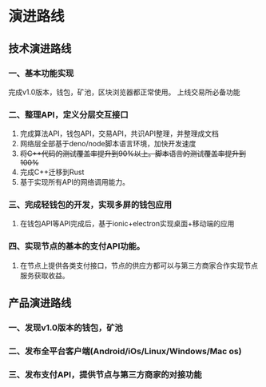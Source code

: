 # 演进路线

## 技术演进路线

### 一、基本功能实现
完成v1.0版本，钱包，矿池，区块浏览器都正常使用。
上线交易所必备功能

### 二、整理API，定义分层交互接口
1. 完成算法API，钱包API，交易API，共识API整理，并整理成文档
2. 网络层全部基于deno/node脚本语言环境，加快开发速度  
3. ~~将C++代码的测试覆盖率提升到90%以上。脚本语言的测试覆盖率提升到100%~~ 
3. 完成C++迁移到Rust
4. 基于实现所有API的网络调用能力。

### 三、完成轻钱包的开发，实现多屏的钱包应用
1. 在钱包API等API完成后，基于ionic+electron实现桌面+移动端的应用

### 四、实现节点的基本的支付API功能。
1. 在节点上提供各类支付接口，节点的供应方都可以与第三方商家合作实现节点服务获取收益。

## 产品演进路线

### 一、发现v1.0版本的钱包，矿池
### 二、发布全平台客户端(Android/iOs/Linux/Windows/Mac os)
### 三、发布支付API，提供节点与第三方商家的对接功能
